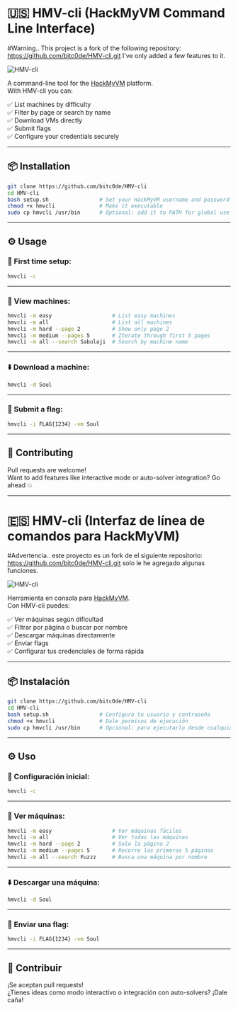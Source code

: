 # 🇺🇸 HMV-cli (HackMyVM Command Line Interface)
#Warning.. This project is a fork of the following repository: https://github.com/bitc0de/HMV-cli.git
 I've only added a few features to it.

![HMV-cli](https://i.ibb.co/7V7vPVs/unknown.png)

A command-line tool for the [HackMyVM](https://hackmyvm.eu) platform.  
With HMV-cli you can:

✅ List machines by difficulty  
✅ Filter by page or search by name  
✅ Download VMs directly  
✅ Submit flags  
✅ Configure your credentials securely

---

## 📦 Installation

```bash
git clone https://github.com/bitc0de/HMV-cli
cd HMV-cli
bash setup.sh                # Set your HackMyVM username and password
chmod +x hmvcli              # Make it executable
sudo cp hmvcli /usr/bin      # Optional: add it to PATH for global use
```

---

## ⚙️ Usage

### 🔐 First time setup:

```bash
hmvcli -c
```

---

### 🔎 View machines:

```bash
hmvcli -m easy                   # List easy machines
hmvcli -m all                    # List all machines
hmvcli -m hard --page 2          # Show only page 2
hmvcli -m medium --pages 5       # Iterate through first 5 pages
hmvcli -m all --search Sabulaji  # Search by machine name
```

---

### ⬇️ Download a machine:

```bash
hmvcli -d Soul
```

---

### 🏁 Submit a flag:

```bash
hmvcli -i FLAG{1234} -vm Soul
```

---

## 🤝 Contributing

Pull requests are welcome!  
Want to add features like interactive mode or auto-solver integration? Go ahead 💥

---

# 🇪🇸 HMV-cli (Interfaz de línea de comandos para HackMyVM)
#Advertencia.. este proyecto es un fork de el siguiente repositorio: https://github.com/bitc0de/HMV-cli.git
solo le he agregado algunas funciones.

![HMV-cli](https://i.ibb.co/7V7vPVs/unknown.png)

Herramienta en consola para [HackMyVM](https://hackmyvm.eu).  
Con HMV-cli puedes:

✅ Ver máquinas según dificultad  
✅ Filtrar por página o buscar por nombre  
✅ Descargar máquinas directamente  
✅ Enviar flags  
✅ Configurar tus credenciales de forma rápida

---

## 📦 Instalación

```bash
git clone https://github.com/bitc0de/HMV-cli
cd HMV-cli
bash setup.sh                # Configura tu usuario y contraseña
chmod +x hmvcli              # Dale permisos de ejecución
sudo cp hmvcli /usr/bin      # Opcional: para ejecutarlo desde cualquier ruta
```

---

## ⚙️ Uso

### 🔐 Configuración inicial:

```bash
hmvcli -c
```

---

### 🔎 Ver máquinas:

```bash
hmvcli -m easy                   # Ver máquinas fáciles
hmvcli -m all                    # Ver todas las máquinas
hmvcli -m hard --page 2          # Solo la página 2
hmvcli -m medium --pages 5       # Recorre las primeras 5 páginas
hmvcli -m all --search Fuzzz     # Busca una máquina por nombre
```

---

### ⬇️ Descargar una máquina:

```bash
hmvcli -d Soul
```

---

### 🏁 Enviar una flag:

```bash
hmvcli -i FLAG{1234} -vm Soul
```

---

## 🤝 Contribuir

¡Se aceptan pull requests!  
¿Tienes ideas como modo interactivo o integración con auto-solvers? ¡Dale caña!
